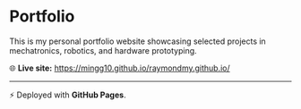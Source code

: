 # Portfolio

This is my personal portfolio website showcasing selected projects in mechatronics, robotics, and hardware prototyping.  



🌐 **Live site:** https://mingg10.github.io/raymondmy.github.io/



---
⚡ Deployed with **GitHub Pages**.  
